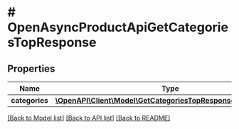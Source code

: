 # # OpenAsyncProductApiGetCategoriesTopResponse

## Properties

Name | Type | Description | Notes
------------ | ------------- | ------------- | -------------
**categories** | [**\OpenAPI\Client\Model\GetCategoriesTopResponseTopCategory[]**](GetCategoriesTopResponseTopCategory.md) |  | [optional]

[[Back to Model list]](../../README.md#models) [[Back to API list]](../../README.md#endpoints) [[Back to README]](../../README.md)
